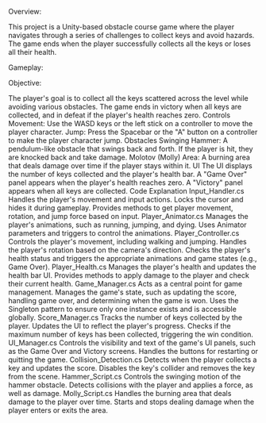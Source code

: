 Overview:

This project is a Unity-based obstacle course game where the player navigates through a series of challenges to collect keys and avoid hazards. The game ends when the player successfully collects all the keys or loses all their health.

Gameplay:

Objective:

The player's goal is to collect all the keys scattered across the level while avoiding various obstacles.
The game ends in victory when all keys are collected, and in defeat if the player's health reaches zero.
Controls
Movement: Use the WASD keys or the left stick on a controller to move the player character.
Jump: Press the Spacebar or the "A" button on a controller to make the player character jump.
Obstacles
Swinging Hammer: A pendulum-like obstacle that swings back and forth. If the player is hit, they are knocked back and take damage.
Molotov (Molly) Area: A burning area that deals damage over time if the player stays within it.
UI
The UI displays the number of keys collected and the player's health bar.
A "Game Over" panel appears when the player's health reaches zero.
A "Victory" panel appears when all keys are collected.
Code Explanation
Input_Handler.cs
Handles the player's movement and input actions.
Locks the cursor and hides it during gameplay.
Provides methods to get player movement, rotation, and jump force based on input.
Player_Animator.cs
Manages the player's animations, such as running, jumping, and dying.
Uses Animator parameters and triggers to control the animations.
Player_Controller.cs
Controls the player's movement, including walking and jumping.
Handles the player's rotation based on the camera's direction.
Checks the player's health status and triggers the appropriate animations and game states (e.g., Game Over).
Player_Health.cs
Manages the player's health and updates the health bar UI.
Provides methods to apply damage to the player and check their current health.
Game_Manager.cs
Acts as a central point for game management.
Manages the game's state, such as updating the score, handling game over, and determining when the game is won.
Uses the Singleton pattern to ensure only one instance exists and is accessible globally.
Score_Manager.cs
Tracks the number of keys collected by the player.
Updates the UI to reflect the player's progress.
Checks if the maximum number of keys has been collected, triggering the win condition.
UI_Manager.cs
Controls the visibility and text of the game's UI panels, such as the Game Over and Victory screens.
Handles the buttons for restarting or quitting the game.
Collision_Detection.cs
Detects when the player collects a key and updates the score.
Disables the key's collider and removes the key from the scene.
Hammer_Script.cs
Controls the swinging motion of the hammer obstacle.
Detects collisions with the player and applies a force, as well as damage.
Molly_Script.cs
Handles the burning area that deals damage to the player over time.
Starts and stops dealing damage when the player enters or exits the area.